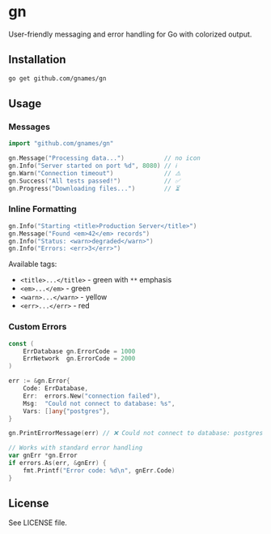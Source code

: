 # gn

User-friendly messaging and error handling for Go with colorized output.

## Installation

```bash
go get github.com/gnames/gn
```

## Usage

### Messages

```go
import "github.com/gnames/gn"

gn.Message("Processing data...")           // no icon
gn.Info("Server started on port %d", 8080) // ℹ️
gn.Warn("Connection timeout")              // ⚠️
gn.Success("All tests passed!")            // ✅
gn.Progress("Downloading files...")        // ⏳
```

### Inline Formatting

```go
gn.Info("Starting <title>Production Server</title>")
gn.Message("Found <em>42</em> records")
gn.Info("Status: <warn>degraded</warn>")
gn.Info("Errors: <err>3</err>")
```

Available tags:
- `<title>...</title>` - green with `**` emphasis
- `<em>...</em>` - green
- `<warn>...</warn>` - yellow
- `<err>...</err>` - red

### Custom Errors

```go
const (
    ErrDatabase gn.ErrorCode = 1000
    ErrNetwork  gn.ErrorCode = 2000
)

err := &gn.Error{
    Code: ErrDatabase,
    Err:  errors.New("connection failed"),
    Msg:  "Could not connect to database: %s",
    Vars: []any{"postgres"},
}

gn.PrintErrorMessage(err) // ❌ Could not connect to database: postgres

// Works with standard error handling
var gnErr *gn.Error
if errors.As(err, &gnErr) {
    fmt.Printf("Error code: %d\n", gnErr.Code)
}
```

## License

See LICENSE file.
